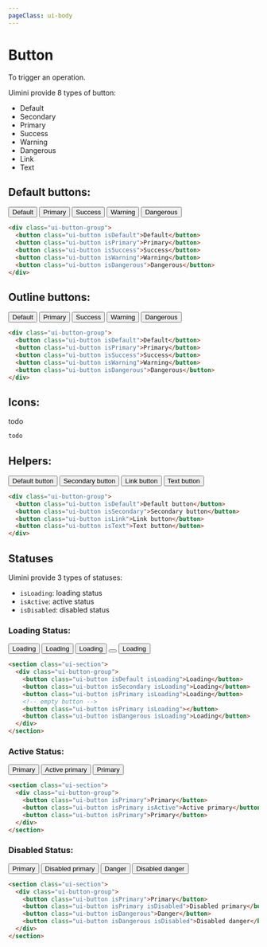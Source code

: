 ```yaml
---
pageClass: ui-body
---
```


# Button

To trigger an operation.

Uimini provide 8 types of button:

- Default
- Secondary
- Primary
- Success
- Warning
- Dangerous
- Link
- Text

## Default buttons:

<section class="ui-section">
  <div class="ui-button-group">
    <button class="ui-button isDefault">Default</button>
    <button class="ui-button isPrimary">Primary</button>
    <button class="ui-button isSuccess">Success</button>
    <button class="ui-button isWarning">Warning</button>
    <button class="ui-button isDangerous">Dangerous</button>
  </div>
</section>

```html
<div class="ui-button-group">
  <button class="ui-button isDefault">Default</button>
  <button class="ui-button isPrimary">Primary</button>
  <button class="ui-button isSuccess">Success</button>
  <button class="ui-button isWarning">Warning</button>
  <button class="ui-button isDangerous">Dangerous</button>
</div>
```

## Outline buttons:

<section class="ui-section">
  <div class="ui-button-group">
    <button class="ui-button isOutline isDefault">Default</button>
    <button class="ui-button isOutline isPrimary">Primary</button>
    <button class="ui-button isOutline isSuccess">Success</button>
    <button class="ui-button isOutline isWarning">Warning</button>
    <button class="ui-button isOutline isDangerous">Dangerous</button>
  </div>
</section>

```html
<div class="ui-button-group">
  <button class="ui-button isDefault">Default</button>
  <button class="ui-button isPrimary">Primary</button>
  <button class="ui-button isSuccess">Success</button>
  <button class="ui-button isWarning">Warning</button>
  <button class="ui-button isDangerous">Dangerous</button>
</div>
```

## Icons:

<section class="ui-section">
  <div class="ui-button-group">
    todo
  </div>
</section>

```html
todo
```

## Helpers:

<section class="ui-section">
  <div class="ui-button-group">
    <button class="ui-button isDefault">Default button</button>
    <button class="ui-button isSecondary">Secondary button</button>
    <button class="ui-button isLink">Link button</button>
    <button class="ui-button isText">Text button</button>
  </div>
</section>

```html
<div class="ui-button-group">
  <button class="ui-button isDefault">Default button</button>
  <button class="ui-button isSecondary">Secondary button</button>
  <button class="ui-button isLink">Link button</button>
  <button class="ui-button isText">Text button</button>
</div>
```

## Statuses

Uimini provide 3 types of statuses:

- `isLoading`: loading status
- `isActive`: active status
- `isDisabled`: disabled status

### Loading Status:

<section class="ui-section">
  <div class="ui-button-group">
    <button class="ui-button isDefault isLoading">Loading</button>
    <button class="ui-button isSecondary isLoading">Loading</button>
    <button class="ui-button isPrimary isLoading">Loading</button>
    <!-- empty button with isLoading -->
    <button class="ui-button isPrimary isLoading"></button>
    <button class="ui-button isDangerous isLoading">Loading</button>
  </div>
</section>

```html
<section class="ui-section">
  <div class="ui-button-group">
    <button class="ui-button isDefault isLoading">Loading</button>
    <button class="ui-button isSecondary isLoading">Loading</button>
    <button class="ui-button isPrimary isLoading">Loading</button>
    <!-- empty button -->
    <button class="ui-button isPrimary isLoading"></button>
    <button class="ui-button isDangerous isLoading">Loading</button>
  </div>
</section>
```

### Active Status:

<section class="ui-section">
  <div class="ui-button-group">
    <button class="ui-button isPrimary">Primary</button>
    <button class="ui-button isPrimary isActive">Active primary</button>
    <button class="ui-button isPrimary">Primary</button>
  </div>
</section>

```html
<section class="ui-section">
  <div class="ui-button-group">
    <button class="ui-button isPrimary">Primary</button>
    <button class="ui-button isPrimary isActive">Active primary</button>
    <button class="ui-button isPrimary">Primary</button>
  </div>
</section>
```

### Disabled Status:

<section class="ui-section">
  <div class="ui-button-group">
    <button class="ui-button isPrimary">Primary</button>
    <button class="ui-button isPrimary isDisabled">Disabled primary</button>
    <button class="ui-button isDangerous">Danger</button>
    <button class="ui-button isDangerous isDisabled">Disabled danger</button>
  </div>
</section>

```html
<section class="ui-section">
  <div class="ui-button-group">
    <button class="ui-button isPrimary">Primary</button>
    <button class="ui-button isPrimary isDisabled">Disabled primary</button>
    <button class="ui-button isDangerous">Danger</button>
    <button class="ui-button isDangerous isDisabled">Disabled danger</button>
  </div>
</section>
```
